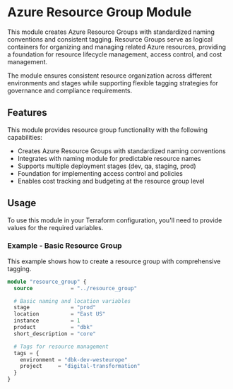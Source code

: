 # Azure Resource Group Module

This module creates Azure Resource Groups with standardized naming conventions and consistent tagging. Resource Groups serve as logical containers for organizing and managing related Azure resources, providing a foundation for resource lifecycle management, access control, and cost management.

The module ensures consistent resource organization across different environments and stages while supporting flexible tagging strategies for governance and compliance requirements.

## Features

This module provides resource group functionality with the following capabilities:

- Creates Azure Resource Groups with standardized naming conventions
- Integrates with naming module for predictable resource names
- Supports multiple deployment stages (dev, qa, staging, prod)
- Foundation for implementing access control and policies
- Enables cost tracking and budgeting at the resource group level

## Usage

To use this module in your Terraform configuration, you'll need to provide values for the required variables.

### Example - Basic Resource Group
This example shows how to create a resource group with comprehensive tagging.
```terraform
module "resource_group" {
  source            = "../resource_group"

  # Basic naming and location variables
  stage             = "prod"
  location          = "East US"
  instance          = 1
  product           = "dbk"
  short_description = "core"

  # Tags for resource management
  tags = {
    environment = "dbk-dev-westeurope"
    project     = "digital-transformation"
  }
}
```
